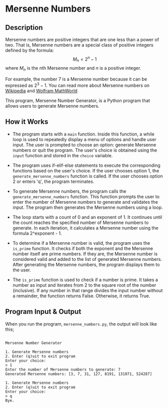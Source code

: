 # Mersenne Numbers

## Description

Mersenne numbers are positive integers that are one less than a power of two. That is, Mersenne numbers are a special class of positive integers defined by the formula:
$$M_n = 2^n - 1$$
where $M_n$ is the nth Mersenne number and $n$ is a positive integer.

For example, the number 7 is a Mersenne number because it can be expressed as $2^3 - 1$. You can read more about Mersenne numbers on [Wikipedia](https://en.wikipedia.org/wiki/Mersenne_prime) and [Wolfram MathWorld](https://mathworld.wolfram.com/MersenneNumber.html)

This program, Mersenne Number Generator, is a Python program that allows users to generate Mersenne numbers.


## How it Works

- The program starts with a `main` function. Inside this function, a while loop is used to repeatedly display a menu of options and handle user input. The user is prompted to choose an option: generate Mersenne numbers or quit the program. The user's choice is obtained using the `input` function and stored in the `choice` variable.

- The program uses if-elif-else statements to execute the corresponding functions based on the user's choice. If the user chooses option 1, the `generate_mersenne_numbers` function is called. If the user chooses option 2 or enters 'q', the program terminates.

- To generate Mersenne numbers, the program calls the `generate_mersenne_numbers` function. This function prompts the user to enter the number of Mersenne numbers to generate and validates the input. The program then generates the Mersenne numbers using a loop.

- The loop starts with a count of 0 and an exponent of 1. It continues until the count reaches the specified number of Mersenne numbers to generate. In each iteration, it calculates a Mersenne number using the formula 2^exponent - 1.

- To determine if a Mersenne number is valid, the program uses the `is_prime` function. It checks if both the exponent and the Mersenne number itself are prime numbers. If they are, the Mersenne number is considered valid and added to the list of generated Mersenne numbers. After generating the Mersenne numbers, the program displays them to the user.

- The `is_prime` function is used to check if a number is prime. It takes a number as input and iterates from 2 to the square root of the number (inclusive). If any number in that range divides the input number without a remainder, the function returns False. Otherwise, it returns True.


## Program Input & Output

When you run the program, `mersenne_numbers.py`, the output will look like this;

```

Mersenne Number Generator

1. Generate Mersenne numbers
2. Enter (q)uit to exit program
Enter your choice:
> 1
Enter the number of Mersenne numbers to generate: 7
Generated Mersenne numbers: [3, 7, 31, 127, 8191, 131071, 524287]

1. Generate Mersenne numbers
2. Enter (q)uit to exit program
Enter your choice:
> q
Bye.
```